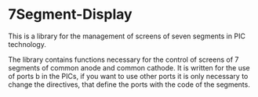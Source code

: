 # 7Segment-Display
This is a library for the management of screens of seven segments in PIC technology.

The library contains functions necessary for the control of screens of 7 segments of common anode and common cathode. 
It is written for the use of ports b in the PICs, if you want to use other ports it is only necessary to change the directives, 
that define the ports with the code of the segments.
